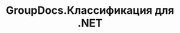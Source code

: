 ---
title: GroupDocs.Классификация для .NET
type: docs
weight: 10
url: /ru/net/
description: Справочные материалы по GroupDocs.Classification для .NET API содержат примеры, фрагменты кода и документацию по API. Он предоставляет пространства имен, классы, интерфейсы и другие детали API.
is_root: true
---